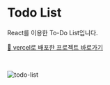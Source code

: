 # Todo List
React를 이용한 To-Do List입니다.


[🔗 vercel로 배포한 프로젝트 바로가기](https://todo-list-soolovepat.vercel.app)

<br/>

![todo-list](https://github.com/soolovepat/Todo-List/assets/86649284/6392e8cb-3cda-4610-a4be-f46a2392ba57)
